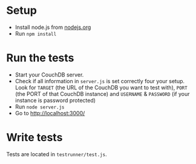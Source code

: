 # Setup

- Install node.js from [nodejs.org](http://nodejs.org)
- Run `npm install`

# Run the tests

- Start your CouchDB server.
- Check if all information in `server.js` is set correctly four your setup. Look for `TARGET` (the URL of the CouchDB you want to test with), `PORT` (the PORT of that CouchDB instance) and `USERNAME` & `PASSWORD` (if your instance is password protected)
- Run `node server.js`
- Go to [http://localhost:3000/](http://localhost:3000/)

# Write tests

Tests are located in `testrunner/test.js`.